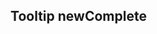 <h2>Tooltip new<span class="status complete">Complete</span></h2>
<style>
#tooltip-2 .sample{
	padding-top:60px;
}
</style>
